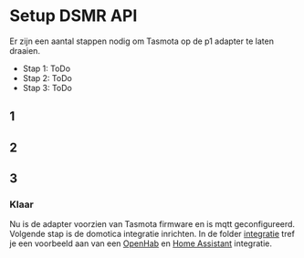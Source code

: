 # Setup DSMR API
Er zijn een aantal stappen nodig om Tasmota op de p1 adapter te laten draaien.
- Stap 1: ToDo
- Stap 2: ToDo
- Stap 3: ToDo

## 1 

## 2 

## 3 

### Klaar
Nu is de adapter voorzien van Tasmota firmware en is mqtt geconfigureerd. Volgende stap is de domotica integratie inrichten. In de folder [integratie](../../integratie) tref je een voorbeeld aan van een [OpenHab](../../integratie/openhab/README.md) en [Home Assistant](../../integratie/home_assistant/README.md) integratie.